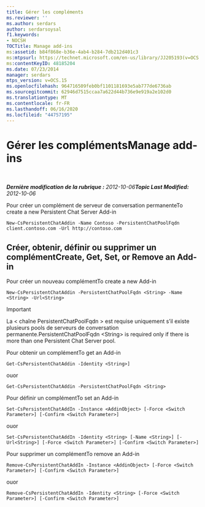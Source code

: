 ```yaml
---
title: Gérer les compléments
ms.reviewer: ''
ms.author: serdars
author: serdarsoysal
f1.keywords:
- NOCSH
TOCTitle: Manage add-ins
ms:assetid: b84f868e-b36e-4ab4-b284-7db212d401c3
ms:mtpsurl: https://technet.microsoft.com/en-us/library/JJ205193(v=OCS.15)
ms:contentKeyID: 48185204
ms.date: 07/23/2014
manager: serdars
mtps_version: v=OCS.15
ms.openlocfilehash: 964716509feb0bf1101181693e5ab777de6736ab
ms.sourcegitcommit: 62946d7515ccaa7a622d44b736e9e919a2e102d0
ms.translationtype: MT
ms.contentlocale: fr-FR
ms.lasthandoff: 06/16/2020
ms.locfileid: "44757195"
---
```

<div data-xmlns="http://www.w3.org/1999/xhtml">

<div class="topic" data-xmlns="http://www.w3.org/1999/xhtml" data-msxsl="urn:schemas-microsoft-com:xslt" data-cs="https://msdn.microsoft.com/">

<div data-asp="https://msdn2.microsoft.com/asp">

# <a name="manage-add-ins"></a><span data-ttu-id="0ecca-102">Gérer les compléments</span><span class="sxs-lookup"><span data-stu-id="0ecca-102">Manage add-ins</span></span>

</div>

<div id="mainSection">

<div id="mainBody">

<span> </span>

<span data-ttu-id="0ecca-103">_**Dernière modification de la rubrique :** 2012-10-06_</span><span class="sxs-lookup"><span data-stu-id="0ecca-103">_**Topic Last Modified:** 2012-10-06_</span></span>

<span data-ttu-id="0ecca-104">Pour créer un complément de serveur de conversation permanente</span><span class="sxs-lookup"><span data-stu-id="0ecca-104">To create a new Persistent Chat Server Add-in</span></span>

    New-CsPersistentChatAddin -Name Contoso -PersistentChatPoolFqdn client.contoso.com -Url http://contoso.com 

<div>

## <a name="create-get-set-or-remove-an-add-in"></a><span data-ttu-id="0ecca-105">Créer, obtenir, définir ou supprimer un complément</span><span class="sxs-lookup"><span data-stu-id="0ecca-105">Create, Get, Set, or Remove an Add-in</span></span>

<span data-ttu-id="0ecca-106">Pour créer un nouveau complément</span><span class="sxs-lookup"><span data-stu-id="0ecca-106">To create a new Add-in</span></span>

    New-CsPersistentChatAddin -PersistentChatPoolFqdn <String> -Name <String> -Url<String>

<div>


> [!IMPORTANT]  
> <span data-ttu-id="0ecca-107">La &lt; chaîne PersistentChatPoolFqdn &gt; est requise uniquement s’il existe plusieurs pools de serveurs de conversation permanente.</span><span class="sxs-lookup"><span data-stu-id="0ecca-107">PersistentChatPoolFqdn &lt;String&gt; is required only if there is more than one Persistent Chat Server pool.</span></span>



</div>

<span data-ttu-id="0ecca-108">Pour obtenir un complément</span><span class="sxs-lookup"><span data-stu-id="0ecca-108">To get an Add-in</span></span>

    Get-CsPersistentChatAddin -Identity <String>]

<span data-ttu-id="0ecca-109">ou</span><span class="sxs-lookup"><span data-stu-id="0ecca-109">or</span></span>

    Get-CsPersistentChatAddin -PersistentChatPoolFqdn <String>

<span data-ttu-id="0ecca-110">Pour définir un complément</span><span class="sxs-lookup"><span data-stu-id="0ecca-110">To set an Add-in</span></span>

    Set-CsPersistentChatAddIn -Instance <AddinObject> [-Force <Switch Parameter>] [-Confirm <Switch Parameter>]

<span data-ttu-id="0ecca-111">ou</span><span class="sxs-lookup"><span data-stu-id="0ecca-111">or</span></span>

    Set-CsPersistentChatAddIn -Identity <String> [-Name <String>] [-Url<String>] [-Force <Switch Parameter>] [-Confirm <Switch Parameter>]

<span data-ttu-id="0ecca-112">Pour supprimer un complément</span><span class="sxs-lookup"><span data-stu-id="0ecca-112">To remove an Add-in</span></span>

    Remove-CsPersistentChatAddIn -Instance <AddinObject> [-Force <Switch Parameter>] [-Confirm <Switch Parameter>]

<span data-ttu-id="0ecca-113">ou</span><span class="sxs-lookup"><span data-stu-id="0ecca-113">or</span></span>

    Remove-CsPersistentChatAddIn -Identity <String> [-Force <Switch Parameter>] [-Confirm <Switch Parameter>]

</div>

</div>

<span> </span>

</div>

</div>

</div>

